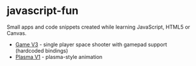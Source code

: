 # javascript-fun
Small apps and code snippets created while learning JavaScript, HTML5 or Canvas.

* [Game V3](https://nilcaream.com/game-v3/game-v3.html) - single player space shooter with gamepad support (hardcoded bindings)
* [Plasma V1](https://nilcaream.com/plasma/plasma-v1.html) - plasma-style animation